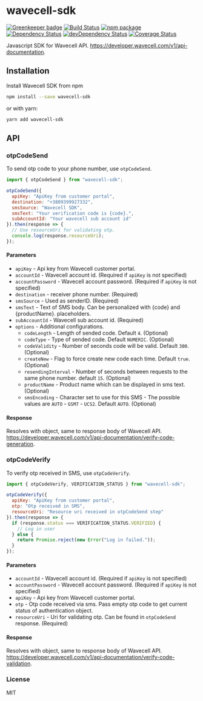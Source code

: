 # wavecell-sdk

[![Greenkeeper badge](https://badges.greenkeeper.io/andcards/wavecell-sdk.svg)](https://greenkeeper.io/)
[![Build Status](https://travis-ci.org/andcards/wavecell-sdk.svg?branch=master)](https://travis-ci.org/andcards/wavecell-sdk)
[![npm package](https://badge.fury.io/js/wavecell-sdk.svg)](https://www.npmjs.org/package/wavecell-sdk)
[![Dependency Status](https://david-dm.org/andcards/wavecell-sdk.svg)](https://david-dm.org/andcards/wavecell-sdk)
[![devDependency Status](https://david-dm.org/andcards/wavecell-sdk/dev-status.svg)](https://david-dm.org/andcards/wavecell-sdk#info=devDependencies)
[![Coverage Status](https://codecov.io/gh/andcards/wavecell-sdk/branch/master/graph/badge.svg)](https://codecov.io/gh/andcards/wavecell-sdk)

Javascript SDK for Wavecell API.
https://developer.wavecell.com/v1/api-documentation.

## Installation

Install Wavecell SDK from npm

```sh
npm install --save wavecell-sdk
```

or with yarn:

```sh
yarn add wavecell-sdk
```

## API

### otpCodeSend

To send otp code to your phone number, use `otpCodeSend`.

```javascript
import { otpCodeSend } from "wavecell-sdk";

otpCodeSend({
  apiKey: "ApiKey from customer portal",
  destination: "+3809399927332",
  smsSource: "Wavecell SDK",
  smsText: "Your verification code is {code}.",
  subAccountId: "Your wavecell sub account id"
}).then(response => {
  // Use resourceUri for validating otp.
  console.log(response.resourceUri);
});
```

#### Parameters

- `apiKey` - Api key from Wavecell customer portal.
- `accountId` - Wavecell account id. (Required if `apiKey` is not specified)
- `accountPassword` - Wavecell account password. (Required if `apiKey` is not
  specified)
- `destination` - receiver phone number. (Required)
- `smsSource` - Used as senderID. (Required)
- `smsText` - Text of SMS body. Can be personalized with {code} and
  {productName}. placeholders.
- `subAccountId` - Wavecell sub account id. (Required)
- `options` - Additional configurations.
  - `codeLength` - Length of sended code. Default `4`. (Optional)
  - `codeType` - Type of sended code. Default `NUMERIC`. (Optional)
  - `codeValidity` - Number of seconds code will be valid. Default `300`.
    (Optional)
  - `createNew` - Flag to force create new code each time. Default `true`.
    (Optional)
  - `resendingInterval` - Number of seconds between requests to the same phone
    number. default `15`. (Optional)
  - `productName` - Product name which can be displayed in sms text. (Optional)
  - `smsEncoding` - Character set to use for this SMS - The possible values are
    `AUTO` - `GSM7` - `UCS2`. Default `AUTO`. (Optional)

#### Response

Resolves with object, same to response body of Wavecell API.
https://developer.wavecell.com/v1/api-documentation/verify-code-generation.

### otpCodeVerify

To verify otp received in SMS, use `otpCodeVerify`.

```javascript
import { otpCodeVerify, VERIFICATION_STATUS } from "wavecell-sdk";

otpCodeVerify({
  apiKey: "ApiKey from customer portal",
  otp: "Otp received in SMS",
  resourceUri: "Resource uri received in otpCodeSend step"
}).then(response => {
  if (response.status === VERIFICATION_STATUS.VERIFIED) {
    // Log in user
  } else {
    return Promise.reject(new Error("Log in failed."));
  }
});
```

#### Parameters

- `accountId` - Wavecell account id. (Required if `apiKey` is not specified)
- `accountPassword` - Wavecell account password. (Required if `apiKey` is not
  specified)
- `apiKey` - Api key from Wavecell customer portal.
- `otp` - Otp code received via sms. Pass empty otp code to get current status
  of authentication object.
- `resourceUri` - Uri for validating otp. Can be found in `otpCodeSend`
  response. (Required)

#### Response

Resolves with object, same to response body of Wavecell API.
https://developer.wavecell.com/v1/api-documentation/verify-code-validation.

### License

MIT

